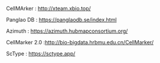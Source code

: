 CellMArker : http://xteam.xbio.top/   </br>

Panglao DB : https://panglaodb.se/index.html</br>

Azimuth : https://azimuth.hubmapconsortium.org/

CellMarker 2.0 :http://bio-bigdata.hrbmu.edu.cn/CellMarker/

ScType : https://sctype.app/
